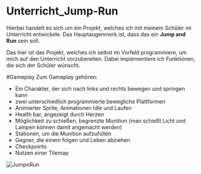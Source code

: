 # Unterricht_Jump-Run

Hierbei handelt es sich um ein Projekt, welches ich mit meinem Schüler im Unterricht entwickele. Das Hauptaugenmerk ist, dass das ein **Jump and Run** sein soll.

Das hier ist das Projekt, welches ich selbst im Vorfeld programmiere, um mich auf den Unterricht vorzubereiten. Dabei implementiere ich Funktionen, die sich der Schüler wünscht.

#Gameplay
Zum Gameplay gehören: 
- Ein Charakter, der sich nach links und rechts bewegen und springen kann
- zwei unterschiedlich programmierte bewegliche Plattformen
- Animierter Sprite, Animationen Idle und Laufen
- Health bar, angezeigt durch Herzen
- Möglichkeit zu schießen, begrenzte Munition (man schießt Licht und Lampen können damit angemacht werden)
- Stationen, um die Munition aufzufüllen 
- Gegner, die einem folgen und Leben abziehen
- Checkpoints
- Nutzen einer Tilemap

![JumpnRun](https://github.com/MatiHaufn/Unterricht_Jump-Run/assets/65949947/a3ae832a-ae20-4ed2-9904-69d4579f28db)
